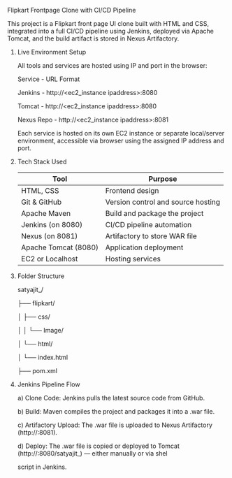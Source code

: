 Flipkart Frontpage Clone with CI/CD Pipeline 

This project is a Flipkart front page UI clone built with HTML and CSS, integrated into a full CI/CD pipeline using Jenkins, deployed via Apache Tomcat, and the build artifact is stored in Nexus Artifactory.

1) Live Environment Setup

   All tools and services are hosted using IP and port in the browser:

   Service     -     URL Format	                   

   Jenkins     -     http://<ec2_instance ipaddress>:8080	       

   Tomcat      -     http://<ec2_instance ipaddress>:8080         

   Nexus Repo  -     http://<ec2_instance ipaddress>:8081	      

   Each service is hosted on its own EC2 instance or separate local/server environment, accessible via browser using the
   assigned IP address and port.

2) Tech Stack Used

   | Tool                 | Purpose                            |
   |--------------------- | ---------------------------------- |
   | HTML, CSS            | Frontend design                    |
   | Git & GitHub         | Version control and source hosting |
   | Apache Maven         | Build and package the project      |
   | Jenkins (on 8080)    | CI/CD pipeline automation          |
   | Nexus (on 8081)      | Artifactory to store WAR file      |
   | Apache Tomcat (8080) | Application deployment             |
   | EC2 or Localhost     | Hosting services                   |

3) Folder Structure

    satyajit_/
   
    ├── flipkart/
   
    │   ├── css/
   
    │   │   └── Image/
   
    │   └── html/
   
    │       └── index.html
   
    ├── pom.xml

5) Jenkins Pipeline Flow

   a) Clone Code: Jenkins pulls the latest source code from GitHub.

   b) Build: Maven compiles the project and packages it into a .war file.

   c) Artifactory Upload: The .war file is uploaded to Nexus Artifactory (http://<nexus-ip>:8081).

   d) Deploy: The .war file is copied or deployed to Tomcat (http://<tomcat-ip>:8080/satyajit_) — either manually or via shel

      script in Jenkins.


